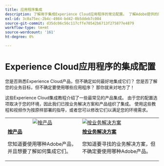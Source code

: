 ```yaml
---
title: 应用程序集成
description: 了解用于集成Experience Cloud应用程序的常见配置。 了解Adobe提供的同类最佳企业产品如何帮助您应对业务挑战。
exl-id: 3c0a75ec-2b4c-4984-bd42-0b5ddeb7c004
source-git-commit: d35dc06c56c117cffe70542b6713f275877e4879
workflow-type: tm+mt
source-wordcount: '161'
ht-degree: 0%

---
```


# Experience Cloud应用程序的集成配置

您是否熟悉Experience Cloud产品，但不确定如何最好地集成它们？ 您是否了解您的业务目标，但不确定要使用哪些应用程序？ 那你就来对地方了！

这些Experience Cloud集成教程介绍了一些最常见的产品集成。 由于您的配置选项取决于您的环境，因此我们已按业务解决方案和产品组织了集成。 使用这些教程和视频作为按原样部署的指导，或者您可以修改它们以满足您的环境需求。

<table>
<tr>
   <td style="vertical-align: middle; text-align: center;">
      <a  href="./integrations-between-applications/overview.md"><img alt="按产品" src="https://cdn.experienceleague.adobe.com/thumb/by-product.png?lang=zh-Hans"/></a>
   </td>
   <td>
      <a  href="./solution-categories/overview.md"><img alt="按业务解决方案" src="https://cdn.experienceleague.adobe.com/thumb/by-solution.png?lang=zh-Hans"/></a>
   </td>  
</tr>
<tr>
   <td>
      <div><strong><a href="./integrations-between-applications/overview.md">按产品</a></strong></div>
      <p>
        您知道要使用哪种Adobe产品，并且想要了解如何集成它们。
      </p>
   </td>
   <td>
      <div><strong><a href="./solution-categories/overview.md">按业务解决方案</a></strong></div>
      <p>
        您知道要寻找的业务解决方案，但不确定要使用哪种Adobe产品。
      </p>
   </td>  
</tr>   
</table>
